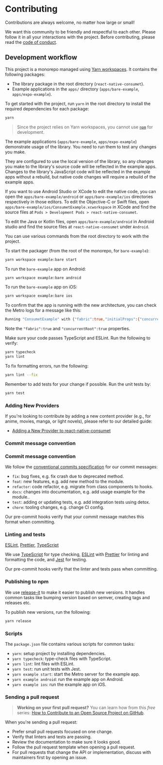 # Contributing

Contributions are always welcome, no matter how large or small!

We want this community to be friendly and respectful to each other. Please follow it in all your interactions with the project. Before contributing, please read the [code of conduct](./CODE_OF_CONDUCT.md).

## Development workflow

This project is a monorepo managed using [Yarn workspaces](https://yarnpkg.com/features/workspaces). It contains the following packages:

- The library package in the root directory (`react-native-consumet`).
- Example applications in the `apps/` directory (`apps/bare-example`, `apps/expo-example`).

To get started with the project, run `yarn` in the root directory to install the required dependencies for each package:

```sh
yarn
```

> Since the project relies on Yarn workspaces, you cannot use [`npm`](https://github.com/npm/cli) for development.

The example applications (`apps/bare-example`, `apps/expo-example`) demonstrate usage of the library. You need to run them to test any changes you make.

They are configured to use the local version of the library, so any changes you make to the library's source code will be reflected in the example apps. Changes to the library's JavaScript code will be reflected in the example apps without a rebuild, but native code changes will require a rebuild of the example apps.

If you want to use Android Studio or XCode to edit the native code, you can open the `apps/bare-example/android` or `apps/bare-example/ios` directories respectively in those editors. To edit the Objective-C or Swift files, open `apps/bare-example/ios/ConsumetExample.xcworkspace` in XCode and find the source files at `Pods > Development Pods > react-native-consumet`.

To edit the Java or Kotlin files, open `apps/bare-example/android` in Android studio and find the source files at `react-native-consumet` under `Android`.

You can use various commands from the root directory to work with the project.

To start the packager (from the root of the monorepo, for `bare-example`):

```sh
yarn workspace example:bare start
```

To run the `bare-example` app on Android:

```sh
yarn workspace example:bare android
```

To run the `bare-example` app on iOS:

```sh
yarn workspace example:bare ios
```

To confirm that the app is running with the new architecture, you can check the Metro logs for a message like this:

```sh
Running "ConsumetExample" with {"fabric":true,"initialProps":{"concurrentRoot":true},"rootTag":1}
```

Note the `"fabric":true` and `"concurrentRoot":true` properties.

Make sure your code passes TypeScript and ESLint. Run the following to verify:

```sh
yarn typecheck
yarn lint
```

To fix formatting errors, run the following:

```sh
yarn lint --fix
```

Remember to add tests for your change if possible. Run the unit tests by:

```sh
yarn test
```

### Adding New Providers

If you're looking to contribute by adding a new content provider (e.g., for anime, movies, manga, or light novels), please refer to our detailed guide:

- [Adding a New Provider to react-native-consumet](./docs/guides/adding-new-provider.md)

### Commit message convention

### Commit message convention

We follow the [conventional commits specification](https://www.conventionalcommits.org/en) for our commit messages:

- `fix`: bug fixes, e.g. fix crash due to deprecated method.
- `feat`: new features, e.g. add new method to the module.
- `refactor`: code refactor, e.g. migrate from class components to hooks.
- `docs`: changes into documentation, e.g. add usage example for the module..
- `test`: adding or updating tests, e.g. add integration tests using detox.
- `chore`: tooling changes, e.g. change CI config.

Our pre-commit hooks verify that your commit message matches this format when committing.

### Linting and tests

[ESLint](https://eslint.org/), [Prettier](https://prettier.io/), [TypeScript](https://www.typescriptlang.org/)

We use [TypeScript](https://www.typescriptlang.org/) for type checking, [ESLint](https://eslint.org/) with [Prettier](https://prettier.io/) for linting and formatting the code, and [Jest](https://jestjs.io/) for testing.

Our pre-commit hooks verify that the linter and tests pass when committing.

### Publishing to npm

We use [release-it](https://github.com/release-it/release-it) to make it easier to publish new versions. It handles common tasks like bumping version based on semver, creating tags and releases etc.

To publish new versions, run the following:

```sh
yarn release
```

### Scripts

The `package.json` file contains various scripts for common tasks:

- `yarn`: setup project by installing dependencies.
- `yarn typecheck`: type-check files with TypeScript.
- `yarn lint`: lint files with ESLint.
- `yarn test`: run unit tests with Jest.
- `yarn example start`: start the Metro server for the example app.
- `yarn example android`: run the example app on Android.
- `yarn example ios`: run the example app on iOS.

### Sending a pull request

> **Working on your first pull request?** You can learn how from this _free_ series: [How to Contribute to an Open Source Project on GitHub](https://app.egghead.io/playlists/how-to-contribute-to-an-open-source-project-on-github).

When you're sending a pull request:

- Prefer small pull requests focused on one change.
- Verify that linters and tests are passing.
- Review the documentation to make sure it looks good.
- Follow the pull request template when opening a pull request.
- For pull requests that change the API or implementation, discuss with maintainers first by opening an issue.
